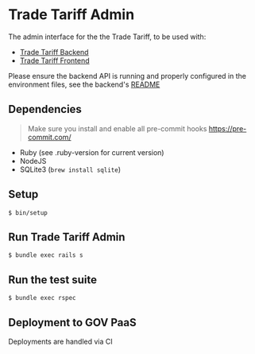 # Trade Tariff Admin

The admin interface for the the Trade Tariff, to be used with:

* [Trade Tariff Backend](https://github.com/alphagov/trade-tariff-backend)
* [Trade Tariff Frontend](https://github.com/alphagov/trade-tariff-frontend)

Please ensure the backend API is running and properly configured in the
environment files, see the backend's [README](https://github.com/trade-tariff/trade-tariff-backend/blob/main/README.md)

## Dependencies

> Make sure you install and enable all pre-commit hooks https://pre-commit.com/

* Ruby (see .ruby-version for current version)
* NodeJS
* SQLite3 (`brew install sqlite`)

## Setup

```
$ bin/setup
```

## Run Trade Tariff Admin

```
$ bundle exec rails s
```

## Run the test suite

```
$ bundle exec rspec
```

## Deployment to GOV PaaS

Deployments are handled via CI
